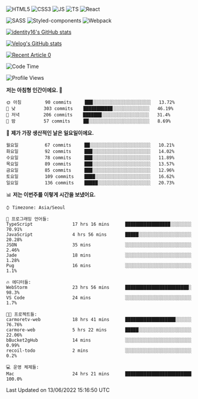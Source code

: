 ![HTML5](https://img.shields.io/badge/html5-E34F26?style=for-the-badge&logo=html5&logoColor=white)
![CSS3](https://img.shields.io/badge/css3-1572B6?style=for-the-badge&logo=css3&logoColor=white)
![JS](https://img.shields.io/badge/javascript-F7DF1E?style=for-the-badge&logo=javascript&logoColor=black)
![TS](https://img.shields.io/badge/typescript-3178C6?style=for-the-badge&logo=typescript&logoColor=white)
![React](https://img.shields.io/badge/react-61DAFB?style=for-the-badge&logo=javascript&logoColor=black)

![SASS](https://img.shields.io/badge/sass-CC6699?style=for-the-badge&logo=sass&logoColor=white)
![Styled-components](https://img.shields.io/badge/styled_components-DB7093?style=for-the-badge&logo=styled-components&logoColor=white)
![Webpack](https://img.shields.io/badge/webpack-8DD6F9?style=for-the-badge&logo=webpack&logoColor=black)

[![identity16's GitHub stats](https://github-readme-stats.vercel.app/api?username=identity16&theme=graywhite&show_icons=true)](https://github.com/anuraghazra/github-readme-stats)

[![Velog's GitHub stats](https://velog-readme-stats.vercel.app/api?name=identity16)](https://velog-readme-stats.vercel.app/api/redirect?name=identity16)

<a target="_blank" href="https://github-readme-medium-recent-article.vercel.app/medium/@identity16/0"><img src="https://github-readme-medium-recent-article.vercel.app/medium/@identity16/0" alt="Recent Article 0"></a>

<!--START_SECTION:waka-->
![Code Time](http://img.shields.io/badge/Code%20Time-0%20secs-blue)

![Profile Views](http://img.shields.io/badge/Profile%20Views-10-blue)

**저는 아침형 인간이에요. 🐤** 

```text
🌞 아침         90 commits     ███░░░░░░░░░░░░░░░░░░░░░░   13.72% 
🌆 낮　         303 commits    ███████████░░░░░░░░░░░░░░   46.19% 
🌃 저녁         206 commits    ███████░░░░░░░░░░░░░░░░░░   31.4% 
🌙 밤　         57 commits     ██░░░░░░░░░░░░░░░░░░░░░░░   8.69%

```
📅 **제가 가장 생산적인 날은 일요일이에요.** 

```text
월요일          67 commits     ██░░░░░░░░░░░░░░░░░░░░░░░   10.21% 
화요일          92 commits     ███░░░░░░░░░░░░░░░░░░░░░░   14.02% 
수요일          78 commits     ███░░░░░░░░░░░░░░░░░░░░░░   11.89% 
목요일          89 commits     ███░░░░░░░░░░░░░░░░░░░░░░   13.57% 
금요일          85 commits     ███░░░░░░░░░░░░░░░░░░░░░░   12.96% 
토요일          109 commits    ████░░░░░░░░░░░░░░░░░░░░░   16.62% 
일요일          136 commits    █████░░░░░░░░░░░░░░░░░░░░   20.73%

```


📊 **저는 이번주를 이렇게 시간을 보냈어요.** 

```text
⌚︎ Timezone: Asia/Seoul

💬 프로그래밍 언어들: 
TypeScript               17 hrs 16 mins      █████████████████░░░░░░░░   70.91% 
JavaScript               4 hrs 56 mins       █████░░░░░░░░░░░░░░░░░░░░   20.28% 
JSON                     35 mins             ░░░░░░░░░░░░░░░░░░░░░░░░░   2.46% 
Jade                     18 mins             ░░░░░░░░░░░░░░░░░░░░░░░░░   1.28% 
Pug                      16 mins             ░░░░░░░░░░░░░░░░░░░░░░░░░   1.1%

🔥 에디터들: 
WebStorm                 23 hrs 56 mins      ████████████████████████░   98.3% 
VS Code                  24 mins             ░░░░░░░░░░░░░░░░░░░░░░░░░   1.7%

🐱‍💻 프로젝트들: 
carmoretv-web            18 hrs 41 mins      ███████████████████░░░░░░   76.76% 
carmore-web              5 hrs 22 mins       █████░░░░░░░░░░░░░░░░░░░░   22.06% 
bBucket2gHub             14 mins             ░░░░░░░░░░░░░░░░░░░░░░░░░   0.99% 
recoil-todo              2 mins              ░░░░░░░░░░░░░░░░░░░░░░░░░   0.2%

💻 운영 체제들: 
Mac                      24 hrs 21 mins      █████████████████████████   100.0%

```


 Last Updated on 13/06/2022 15:16:50 UTC
<!--END_SECTION:waka-->

